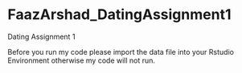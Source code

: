 # FaazArshad_DatingAssignment1
Dating Assignment 1

Before you run my code please import the data file into your Rstudio Environment otherwise my code will not run. 
